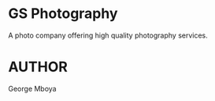 # GS Photography
A photo company offering high quality photography services.
# AUTHOR
George Mboya

